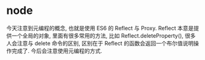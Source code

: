  # node

今天注意到元编程的概念, 也就是使用 ES6 的 Reflect 与 Proxy. Reflect 本意是提供一个全局的对象, 里面有很多常用的方法, 比如
Reflect.deleteProperty(), 很多人会注意与 delete 命令的区别, 区别在于 Reflect 的函数会返回一个布尔值说明操作完成了.
今后会注意使用元编程的方式.